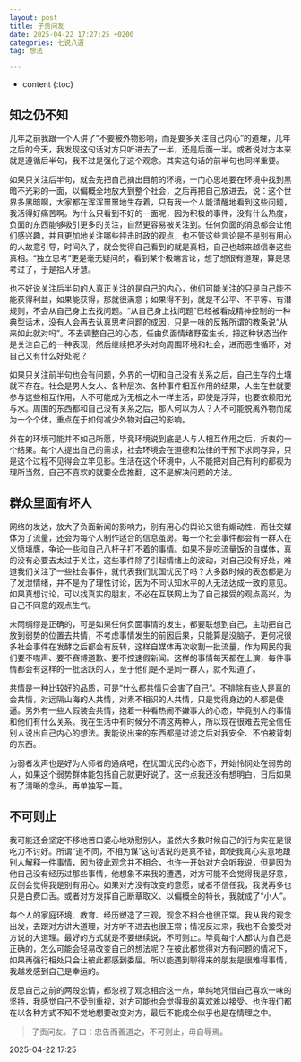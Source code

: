 ```yaml
---
layout: post
title: 子贡问友
date: 2025-04-22 17:27:25 +0200
categories: 七说八道
tag: 想法

---
```


* content
{:toc}




## 知之仍不知

几年之前我跟一个人讲了“不要被外物影响，而是要多关注自己内心”的道理，几年之后的今天，我发现这句话对方只听进去了一半，还是后面一半。或者说对方本来就是遵循后半句，我不过是强化了这个观念。其实这句话的前半句也同样重要。

如果只关注后半句，就会先把自己摘出目前的环境，一门心思地要在环境中找到黑暗不光彩的一面，以偏概全地放大到整个社会，之后再把自己放进去，说：这个世界多黑暗啊，大家都在浑浑噩噩地生存着，只有我一个人能清醒地看到这些问题，我活得好痛苦啊。为什么只看到不好的一面呢，因为积极的事件，没有什么热度，负面的东西能够吸引更多的关注，自然更容易被关注到。任何负面的消息都会让他们感兴趣，并且更加地关注哪些抨击时政的观点，也不管这些言论是不是别有用心的人故意引导，时间久了，就会觉得自己看到的就是真相，自己也越来越信奉这些真相。“独立思考”更是毫无疑问的，看到某个极端言论，想了想很有道理，算是思考过了，于是拾人牙慧。

也不好说关注后半句的人真正关注的是自己的内心，他们可能关注的只是自己能不能获得利益，如果能获得，那就很满意；如果得不到，就是不公平、不平等、有潜规则，不会从自己身上去找问题。“从自己身上找问题”已经被看成精神控制的一种典型话术，没有人会再去认真思考问题的成因，只是一味的反叛所谓的教条说“从来如此就对吗”。不去调整自己的心态，任由负面情绪野蛮生长，把这种状态当作是关注自己的一种表现，然后继续把矛头对向周围环境和社会，进而恶性循环，对自己又有什么好处呢？

如果只关注前半句也会有问题，外界的一切和自己没有关系之后，自己生存的土壤就不存在。社会是男人女人、各种层次、各种事件相互作用的结果，人生在世就要参与这些相互作用，人不可能成为无根之木一样生活，即使是浮萍，也要依赖阳光与水。周围的东西都和自己没有关系之后，那人何以为人？人不可能脱离外物而成为一个个体，重点在于如何减少外物对自己的影响。

外在的环境可能并不如己所愿，毕竟环境说到底是人与人相互作用之后，折衷的一个结果。每个人提出自己的需求，社会环境会在道德和法律的干预下求同存异，只是这个过程不见得会立竿见影。生活在这个环境中，人不能把对自己有利的都视为理所当然，自己不喜欢的就要全盘推翻，这不是解决问题的方法。



## 群众里面有坏人

网络的发达，放大了负面新闻的影响力，别有用心的舆论又很有煽动性，而社交媒体为了流量，还会为每个人制作适合的信息茧房。每一个社会事件都会有一群人在义愤填膺，争论一些和自己八杆子打不着的事情。如果不是吃流量饭的自媒体，真的没有必要去太过于关注，这些事件除了引起情绪上的波动，对自己没有好处，难道我们关注了一些社会事件，就代表我们忧国忧民了吗？大多数时候的表态都是为了发泄情绪，并不是为了理性讨论，因为不同认知水平的人无法达成一致的意见。如果真想讨论，可以找真实的朋友，不必在互联网上为了自己接受的观点高兴，为自己不同意的观点生气。

未雨绸缪是正确的，可是如果任何负面事情的发生，都要联想到自己，主动把自己放到弱势的位置去共情，不考虑事情发生的前因后果，只能算是没脑子。更何况很多社会事件在发酵之后都会有反转，这样自媒体再次收割一批流量，作为网民的我们要不噤声、要不赛博道歉、要不控速假新闻。这样的事情每天都在上演，每件事情都会有这样的一批活跃的人，至于他们是不是同一群人，就不知道了。

共情是一种比较好的品质，可是“什么都共情只会害了自己”。不排除有些人是真的会共情，对远隔山海的人共情，对素不相识的人共情，只是觉得身边的人都是傻逼。另外有一些人假装会共情，抱着一种看热闹不嫌事大的心态，毕竟别人的事情和他们有什么关系。我在生活中有时候分不清这两种人，所以现在很难去完全信任别人说出自己内心的想法。我能说出来的东西都是过滤之后对我安全、不怕被背刺的东西。

为弱者发声也是好为人师者的通病吧，在忧国忧民的心态下，开始怜悯处在弱势的人，如果这个弱势群体能包括自己就更好说了。这一点我还没有想明白，日后如果有了清晰的念头，再单独写一篇。



## 不可则止

我可能还会坚定不移地苦口婆心地劝慰别人，虽然大多数时候自己的行为实在是很吃力不讨好。所谓“道不同，不相为谋”这句话说的是真不错，即使我真心实意地跟别人解释一件事情，因为彼此观念并不相合，也许一开始对方会听我说，但是因为他自己没有经历过那些事情，他想象不来我的遭遇，对方可能不会觉得我是好意，反倒会觉得我是别有用心。如果对方没有改变的意愿，或者不信任我，我说再多也只是白费口舌。或者对方发挥自己断章取义、以偏概全的特长，我就成了“小人”。

每个人的家庭环境、教育、经历塑造了三观，观念不相合也很正常。我从我的观念出发，去跟对方讲大道理，对方听不进去也很正常；情况反过来，我也不会接受对方说的大道理。最好的方式就是不要继续说，不可则止。毕竟每个人都认为自己是正确的，怎么可能会轻易改变自己的想法呢？在彼此都觉得对方有问题的情况下，如果再强行相处只会让彼此都感到委屈。所以能遇到聊得来的朋友是很难得事情，我越发感到自己是幸运的。

反思自己之前的两段恋情，都忽视了观念相合这一点，单纯地凭借自己喜欢一味的坚持，我感觉自己不受到重视，对方可能也会觉得我的喜欢难以接受。也许我们都在以各种方式不知不觉地想要改变对方，最后不能成全似乎也是在情理之中。

> 子贡问友。子曰：忠告而善道之，不可则止，毋自辱焉。

2025-04-22 17:25